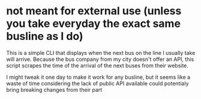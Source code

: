 # not meant for external use (unless you take everyday the exact same busline as I do)
This is a simple CLI that displays when the next bus on the line I usually take will arrive.
Because the bus company from my city doesn't offer an API, this script scrapes the time of the arrival of the next buses from their website.

I might tweak it one day to make it work for any busline, but it seems like a waste of time considering the lack of public API available could potentialy bring breaking changes from their part
